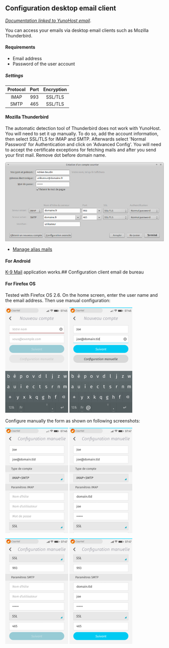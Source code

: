 ## Configuration desktop email client

*[Documentation linked to YunoHost email](/email_fr)*.

You can access your emails via desktop email clients such as Mozilla Thunderbird.

#### Requirements
* Email address
* Password of the user account

##### Settings
| Protocol | Port | Encryption |
| :--: | :-: | :--: |
| IMAP | 993 | SSL/TLS |
| SMTP | 465 | SSL/TLS |

#### Mozilla Thunderbird

The automatic detection tool of Thunderbird does not work with YunoHost. You will need to set it up manually. To do so, add the account information, then select SSL/TLS for IMAP and SMTP. Afterwards select 'Normal Password' for Authentication and click on 'Advanced Config'. You will need to accept the certificate exceptions for fetching mails and after you send your first mail. Remove dot before domain name.

<img src="/images/thunderbird-config.png" width=900>

* [Manage alias mails](https://support.mozilla.org/en-US/kb/configuring-email-aliases)

#### For Android
[K-9 Mail](https://en.wikipedia.org/wiki/K-9_Mail) application works.## Configuration client email de bureau

#### For Firefox OS

Tested with Firefox OS 2.6.
On the home screen, enter the user name and the email address. Then use manual configuration:

<a href="/images/ffos_email_config_home_screen_empty.png"><img src="/images/ffos_email_config_home_screen_empty.png" width=200/></a> <a href="/images/ffos_email_config_home_screen_fill.png"><img src="/images/ffos_email_config_home_screen_fill.png" width=200/></a>

Configure manually the form as shown on following screenshots:

<a href="/images/ffos_email_config_manual_conf_empty.png"><img src="/images/ffos_email_config_manual_conf_empty.png" width=200/></a> <a href="/images/ffos_email_config_manual_conf_fill.png"><img src="/images/ffos_email_config_manual_conf_fill.png" width=200/></a>


<a href="/images/ffos_email_config_manual_conf_2_empty.png"><img src="/images/ffos_email_config_manual_conf_2_empty.png" width=200/></a> <a href="/images/ffos_email_config_manual_conf_2_fill.png"><img src="/images/ffos_email_config_manual_conf_2_fill.png" width=200/></a>
